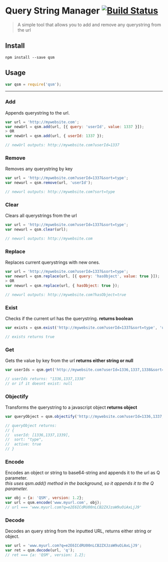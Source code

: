 Query String Manager [![Build Status](https://travis-ci.org/lucasreppewelander/query-string-manager.svg?branch=master)](https://travis-ci.org/lucasreppewelander/query-string-manager)
======
> A simple tool that allows you to add and remove any querystring from the url

## Install
`npm install --save qsm`

## Usage
```javascript
var qsm = require('qsm');
```
---

### Add
Appends querystring to the url.
```javascript
var url = 'http://mywebsite.com';
var newUrl = qsm.add(url, [{ query: 'userId', value: 1337 }]);
> OR
var newUrl = qsm.add(url, { userId: 1337 });

// newUrl outputs: http://mywebsite.com?userId=1337
```
### Remove
Removes any querystring by key
```javascript
var url = 'http://mywebsite.com?userId=1337&sort=type';
var newurl = qsm.remove(url, 'userId');

// newurl outputs: http://mywebsite.com?sort=type
```
### Clear
Clears all querystrings from the url
```javascript
var url = 'http://mywebsite.com?userId=1337&sort=type';
var newurl = qsm.clear(url);

// newurl outputs: http://mywebsite.com
```

### Replace
Replaces current querystrings with new ones.
```javascript
var url = 'http://mywebsite.com?userId=1337&sort=type';
var newurl = qsm.replace(url, [{ query: 'hasObject', value: true }]);
> OR
var newurl = qsm.replace(url, { hasObject: true });

// newurl outputs: http://mywebsite.com?hasObject=true
```

### Exist
Checks if the current url has the querystring.
__returns boolean__
```javascript
var exists = qsm.exist('http://mywebsite.com?userId=1337&sort=type', 'userId');

// exists returns true
```

### Get
Gets the value by key from the url
__returns either string or null__
```javascript
var userIds = qsm.get('http://mywebsite.com?userId=1336,1337,1338&sort=type', 'userId');

// userIds returns: "1336,1337,1338"
// or if it doesnt exist: null
```

### Objectify
Transforms the querystring to a javascript object
__returns object__
```javascript
var queryObject = qsm.objectify('http://mywebsite.com?userId=1336,1337,1338&sort=type&active=true');

// queryObject returns: 
// {
//  userId: [1336,1337,1339],
//  sort: "type",
//  active: true
// }
```

### Encode
Encodes an object or string to base64-string and appends it to the url as Q parameter.    
*this uses qsm.add() method in the background, so it appends it to the Q parameter.*
```javascript
var obj = {a: 'QSM', version: 1.2};
var url = qsm.encode('www.myurl.com', obj);
// url === 'www.myurl.com?q=e2E6ICdRU00nLCB2ZXJzaW9uOiAxLjJ9'

```

### Decode
Decodes an query string from the inputted URL, returns either string or object.
```javascript
var url = 'www.myurl.com?q=e2E6ICdRU00nLCB2ZXJzaW9uOiAxLjJ9';
var ret = qsm.decode(url, 'q');
// ret === {a: 'QSM', version: 1.2};
```
